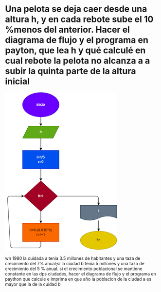 # Una pelota se deja caer desde una altura h, y en cada rebote sube el 10 %menos del anterior. Hacer el diagrama de flujo y el programa en payton, que lea h y qué calculé en cual rebote la pelota no alcanza a a subir la quinta parte de la altura inicial

![diagrama de flujo](rebote.png "diagrama de flujo")

wn 1980 la cuidada a tenia 3.5 millones de habitantes y una taza de crecimiento del 7% anual;si la ciudad b tenia 5 millones y una taza de crecimiento del 5 % anual. si el crecimiento poblacional se mantiene constante en las dps ciudades, hacer el diagrama de flujo y el programa en paython que calcule e imprima en que año la poblacion de la ciudad a es mayor que la de la cuidad b